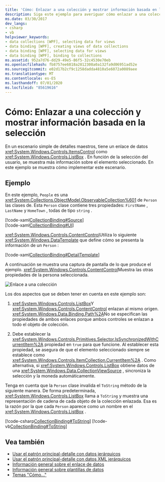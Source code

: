 ```yaml
---
title: 'Cómo: Enlazar a una colección y mostrar información basada en la selección'
description: Siga este ejemplo para averiguar cómo enlazar a una colección y Mostrar información basada en la selección en el Windows Presentation Foundation (WPF).
ms.date: 03/30/2017
dev_langs:
- csharp
- vb
helpviewer_keywords:
- data collections [WPF], selecting data for views
- data binding [WPF], creating views of data collections
- data binding [WPF], selecting data for views
- data binding [WPF], binding to collections
ms.assetid: 952a7d76-dd29-49e5-86f5-32c4530e70eb
ms.openlocfilehash: fb8757ee6818a2812308a0a132fa9d06951ad52e
ms.sourcegitcommit: e02d17b2cf9c1258dadda4810a5e6072a0089aee
ms.translationtype: MT
ms.contentlocale: es-ES
ms.lasthandoff: 07/01/2020
ms.locfileid: "85619616"
---
```

# <a name="how-to-bind-to-a-collection-and-display-information-based-on-selection"></a>Cómo: Enlazar a una colección y mostrar información basada en la selección
En un escenario simple de detalles maestros, tiene un enlace de datos <xref:System.Windows.Controls.ItemsControl> como <xref:System.Windows.Controls.ListBox> . En función de la selección del usuario, se muestra más información sobre el elemento seleccionado. En este ejemplo se muestra cómo implementar este escenario.  
  
## <a name="example"></a>Ejemplo  
 En este ejemplo, `People` es una <xref:System.Collections.ObjectModel.ObservableCollection%601> de `Person` las clases de. Esta `Person` clase contiene tres propiedades: `FirstName` , `LastName` y `HomeTown` , todas de tipo `string` .  
  
 [!code-xaml[CollectionBinding#Source](~/samples/snippets/csharp/VS_Snippets_Wpf/CollectionBinding/CSharp/Window1.xaml#source)]  
[!code-xaml[CollectionBinding#UI](~/samples/snippets/csharp/VS_Snippets_Wpf/CollectionBinding/CSharp/Window1.xaml#ui)]  
  
 <xref:System.Windows.Controls.ContentControl>Utiliza lo siguiente <xref:System.Windows.DataTemplate> que define cómo se presenta la información de un `Person` :  
  
 [!code-xaml[CollectionBinding#DetailTemplate](~/samples/snippets/csharp/VS_Snippets_Wpf/CollectionBinding/CSharp/Window1.xaml#detailtemplate)]  
  
 A continuación se muestra una captura de pantalla de lo que produce el ejemplo. <xref:System.Windows.Controls.ContentControl>Muestra las otras propiedades de la persona seleccionada.  
  
 ![Enlace a una colección](./media/databinding-collectionbindingsample.png "DataBinding_CollectionBindingSample")  
  
 Los dos aspectos que se deben tener en cuenta en este ejemplo son:  
  
1. <xref:System.Windows.Controls.ListBox>Y <xref:System.Windows.Controls.ContentControl> enlazan al mismo origen. <xref:System.Windows.Data.Binding.Path%2A>No se especifican las propiedades de ambos enlaces porque ambos controles se enlazan a todo el objeto de colección.  
  
2. Debe establecer la <xref:System.Windows.Controls.Primitives.Selector.IsSynchronizedWithCurrentItem%2A> propiedad en `true` para que funcione. Al establecer esta propiedad, se asegura de que el elemento seleccionado siempre se establece como <xref:System.Windows.Controls.ItemCollection.CurrentItem%2A> . Como alternativa, si <xref:System.Windows.Controls.ListBox> obtiene datos de una <xref:System.Windows.Data.CollectionViewSource> , sincroniza la selección y la moneda automáticamente.  
  
 Tenga en cuenta que la `Person` clase invalida el `ToString` método de la siguiente manera. De forma predeterminada, <xref:System.Windows.Controls.ListBox> llama a `ToString` y muestra una representación de cadena de cada objeto de la colección enlazada. Esa es la razón por la que cada `Person` aparece como un nombre en el <xref:System.Windows.Controls.ListBox> .  
  
 [!code-csharp[CollectionBinding#ToString](~/samples/snippets/csharp/VS_Snippets_Wpf/CollectionBinding/CSharp/Data.cs#tostring)]
 [!code-vb[CollectionBinding#ToString](~/samples/snippets/visualbasic/VS_Snippets_Wpf/CollectionBinding/VisualBasic/Person.vb#tostring)]  
  
## <a name="see-also"></a>Vea también

- [Usar el patrón principal-detalle con datos jerárquicos](how-to-use-the-master-detail-pattern-with-hierarchical-data.md)
- [Usar el patrón principal-detalle con datos XML jerárquicos](how-to-use-the-master-detail-pattern-with-hierarchical-xml-data.md)
- [Información general sobre el enlace de datos](../../../desktop-wpf/data/data-binding-overview.md)
- [Información general sobre plantillas de datos](data-templating-overview.md)
- [Temas "Cómo..."](data-binding-how-to-topics.md)
